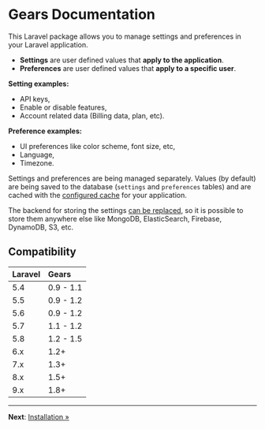 # Gears Documentation

This Laravel package allows you to manage settings and preferences in your Laravel application.

- **Settings** are user defined values that **apply to the application**.
- **Preferences** are user defined values that **apply to a specific user**.

**Setting examples:**

- API keys,
- Enable or disable features,
- Account related data (Billing data, plan, etc).

**Preference examples:**

- UI preferences like color scheme, font size, etc,
- Language,
- Timezone.

Settings and preferences are being managed separately. Values (by default) are being saved to the
database (`settings` and `preferences` tables) and are cached with the
[configured cache](https://laravel.com/docs/8.x/cache) for your application.

The backend for storing the settings [can be replaced](custom-backend.md), so it is
possible to store them anywhere else like MongoDB, ElasticSearch, Firebase, DynamoDB, S3, etc.

## Compatibility

| Laravel | Gears     |
|:--------|:----------|
| 5.4     | 0.9 - 1.1 |
| 5.5     | 0.9 - 1.2 |
| 5.6     | 0.9 - 1.2 |
| 5.7     | 1.1 - 1.2 |
| 5.8     | 1.2 - 1.5 |
| 6.x     | 1.2+      |
| 7.x     | 1.3+      |
| 8.x     | 1.5+      |
| 9.x     | 1.8+      |

---

**Next**: [Installation &raquo;](installation.md)


